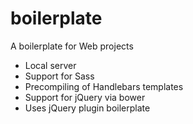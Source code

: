 # boilerplate
A boilerplate for Web projects
 * Local server
 * Support for Sass
 * Precompiling of Handlebars templates
 * Support for jQuery via bower
 * Uses jQuery plugin boilerplate
